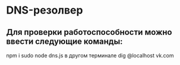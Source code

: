 # DNS-резолвер
## Для проверки работоспособности можно ввести следующие команды:
  npm i 
  sudo node dns.js
  в другом терминале
  dig @localhost vk.com 
